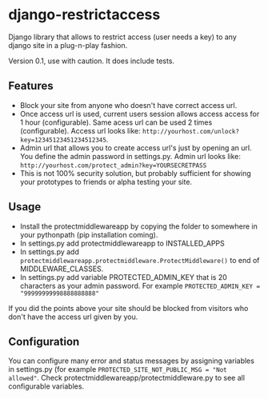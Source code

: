 django-restrictaccess
=====================

Django library that allows to restrict access (user needs a key) to any django site in a plug-n-play fashion.

Version  0.1, use with caution. It does include tests.

Features
-------------

 * Block your site from anyone who doesn't have correct access url.
 * Once access url is used, current users session allows access access for 1 hour (configurable). Same acess url can be used 2 times (configurable). Access url looks like: ```http://yourhost.com/unlock?key=12345123451234512345```.
 * Admin url that allows you to create access url's just by opening an url. You define the admin password in settings.py. Admin url looks like: ```http://yourhost.com/protect_admin?key=YOURSECRETPASS```
 * This is not 100% security solution, but probably sufficient for showing your prototypes to friends or alpha testing your site.

Usage
-------------

 * Install the protectmiddlewareapp by copying the folder to somewhere in your pythonpath (pip installation coming).
 * In settings.py add protectmiddlewareapp to INSTALLED_APPS
 * In settings.py add ```protectmiddlewareapp.protectmiddleware.ProtectMiddleware()``` to end of MIDDLEWARE_CLASSES.
 * In settings.py add variable PROTECTED_ADMIN_KEY that is 20 characters as your admin password. For example ```PROTECTED_ADMIN_KEY = "99999999998888888888" ```
 
If you did the points above your site should be blocked from visitors who don't have the access url given by you.

Configuration
-------------

You can configure many error and status messages by assigning variables in settings.py (for example ```PROTECTED_SITE_NOT_PUBLIC_MSG = "Not allowed"```. Check protectmiddlewareapp/protectmiddleware.py to see all configurable variables.